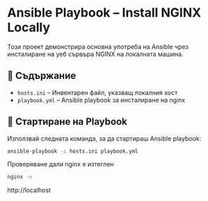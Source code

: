 # Ansible Playbook – Install NGINX Locally

Този проект демонстрира основна употреба на Ansible чрез инсталиране на уеб сървъра NGINX на локалната машина.

## 📁 Съдържание

- `hosts.ini` – Инвентарен файл, указващ локалния хост
- `playbook.yml` – Ansible playbook за инсталиране на nginx

## 🚀 Стартиране на Playbook

Използвай следната команда, за да стартираш Ansible playbook:

```bash
ansible-playbook -i hosts.ini playbook.yml

```

Проверяване дали nginx е изтеглен

```bash
nginx -v
```

http://localhost

